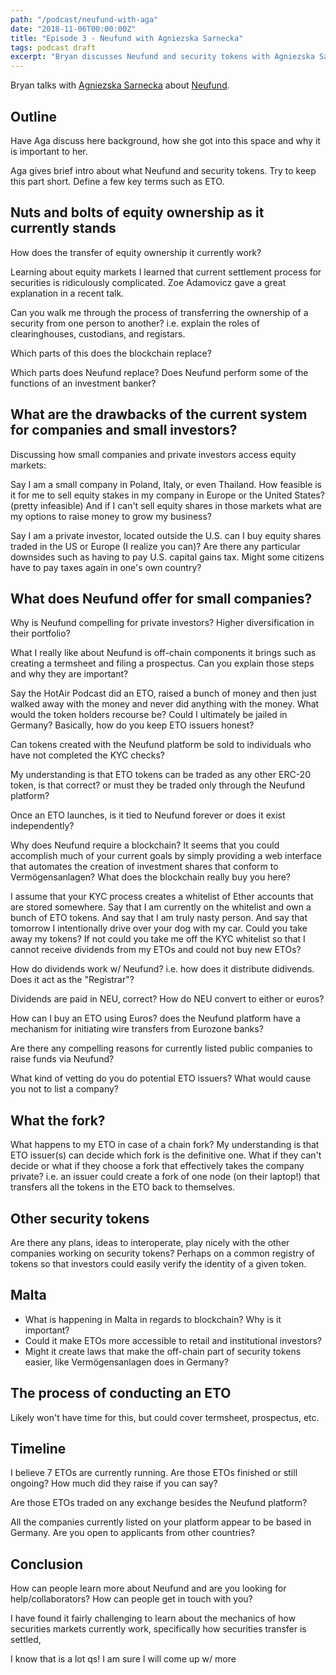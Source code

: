 ```yaml
---
path: "/podcast/neufund-with-aga"
date: "2018-11-06T00:00:00Z"
title: "Episode 3 - Neufund with Agniezska Sarnecka"
tags: podcast draft
excerpt: "Bryan discusses Neufund and security tokens with Agniezska Sarnecka"
---
```


Bryan talks with [Agniezska Sarnecka](https://twitter.com/vanilizer) about [Neufund](https://neufund.org).

## Outline

Have Aga discuss here background, how she got into this space and why it is important to her.

Aga gives brief intro about what Neufund and security tokens. Try to keep this part short. Define a few key terms such as ETO.

## Nuts and bolts of equity ownership as it currently stands

How does the transfer of equity ownership it currently work?

Learning about equity markets I learned that current settlement process for securities is ridiculously complicated. Zoe Adamovicz gave a great explanation in a recent talk.

Can you walk me through the process of transferring the ownership of a security from one person to another? i.e. explain the roles of clearinghouses, custodians, and registars.

Which parts of this does the blockchain replace?

Which parts does Neufund replace? Does Neufund perform some of the functions of an investment banker?

## What are the drawbacks of the current system for companies and small investors?

Discussing how small companies and private investors access equity markets:

Say I am a small company in Poland, Italy, or even Thailand. How feasible is it for me to sell equity stakes in my company in Europe or the United States? (pretty infeasible) And if I can't sell equity shares in those markets what are my options to raise money to grow my business?

Say I am a private investor, located outside the U.S. can I buy equity shares traded in the US or Europe (I realize you can)? Are there any particular downsides such as having to pay U.S. capital gains tax. Might some citizens have to pay taxes again in one's own country?


## What does Neufund offer for small companies?

Why is Neufund compelling for private investors? Higher diversification in their portfolio?

What I really like about Neufund is off-chain components it brings such as creating a termsheet
and filing a prospectus. Can you explain those steps and why they are important?

Say the HotAir Podcast did an ETO, raised a bunch of money and then just walked away with the money and never did anything with the money. What would the token holders recourse be? Could I ultimately be jailed in Germany? Basically, how do you keep ETO issuers honest?

Can tokens created with the Neufund platform be sold to individuals who have not completed the KYC checks?

My understanding is that ETO tokens can be traded as any other ERC-20 token, is that correct? or must they be traded only through the Neufund platform?

Once an ETO launches, is it tied to Neufund forever or does it exist independently?

Why does Neufund require a blockchain? It seems that you could accomplish much of your current goals by simply providing a web interface that automates the creation of investment shares that conform to Vermögensanlagen? What does the blockchain really buy you here?

I assume that your KYC process creates a whitelist of Ether accounts that are stored somewhere.  Say that I am currently on the whitelist and own a bunch of ETO tokens. And say that I am truly nasty person. And say that tomorrow  I intentionally drive over your dog with my car. Could you take away my tokens? If not could you take me off the KYC whitelist so that I cannot receive dividends from my ETOs and could not buy new ETOs?

How do dividends work w/ Neufund? i.e. how does it distribute didivends. Does it act as the "Registrar"?

Dividends are paid in NEU, correct? How do NEU convert to either or euros?

How can I buy an ETO using Euros? does the Neufund platform have a mechanism for initiating wire transfers from Eurozone banks?

Are there any compelling reasons for currently listed public companies to raise funds via Neufund?

What kind of vetting do you do potential ETO issuers? What would cause you not to list a company?

## What the fork?

What happens to my ETO in case of a chain fork? My understanding is that ETO issuer(s) can decide which fork is the definitive one. What if they can't decide or what if they choose a fork that effectively takes the company private? i.e. an issuer could create a fork of one node (on their laptop!) that transfers all the 
tokens in the ETO back to themselves.

## Other security tokens

Are there any plans, ideas to interoperate, play nicely with the other companies working on security tokens? Perhaps on a common registry of tokens so that investors could easily verify the identity of a given token.

## Malta

* What is happening in Malta in regards to blockchain? Why is it important?
* Could it make ETOs more accessible to retail and institutional investors?
* Might it create laws that make the off-chain part of security tokens easier, like Vermögensanlagen 
does in Germany?

## The process of conducting an ETO

Likely won't have time for this, but could cover termsheet, prospectus, etc.


## Timeline

I believe 7 ETOs are currently running. Are those ETOs finished or still ongoing? How much did they raise if you can say?

Are those ETOs traded on any exchange besides the Neufund platform?

All the companies currently listed on your platform appear to be based in Germany. Are you open to applicants from other countries?

## Conclusion

How can people learn more about Neufund and are you looking for help/collaborators? How can people get in touch with you?

I have found it fairly challenging to learn about the mechanics of how securities markets currently work, specifically how securities transfer is settled, 

I know that is a lot qs! I am sure I will come up w/ more
